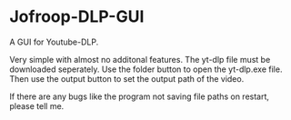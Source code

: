 # Jofroop-DLP-GUI
A GUI for Youtube-DLP.

Very simple with almost no additonal features. The yt-dlp file must be downloaded seperately. Use the folder button to open the yt-dlp.exe file. Then use the output button to set the output path of the video. 

If there are any bugs like the program not saving file paths on restart, please tell me.
